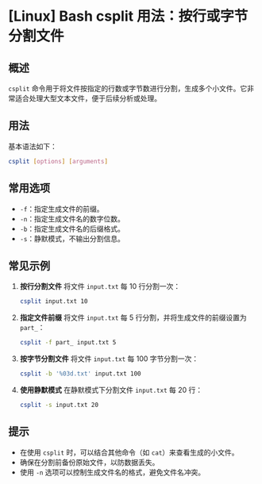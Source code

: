 # [Linux] Bash csplit 用法：按行或字节分割文件

## 概述
`csplit` 命令用于将文件按指定的行数或字节数进行分割，生成多个小文件。它非常适合处理大型文本文件，便于后续分析或处理。

## 用法
基本语法如下：
```bash
csplit [options] [arguments]
```

## 常用选项
- `-f`：指定生成文件的前缀。
- `-n`：指定生成文件名的数字位数。
- `-b`：指定生成文件名的后缀格式。
- `-s`：静默模式，不输出分割信息。

## 常见示例
1. **按行分割文件**
   将文件 `input.txt` 每 10 行分割一次：
   ```bash
   csplit input.txt 10
   ```

2. **指定文件前缀**
   将文件 `input.txt` 每 5 行分割，并将生成文件的前缀设置为 `part_`：
   ```bash
   csplit -f part_ input.txt 5
   ```

3. **按字节分割文件**
   将文件 `input.txt` 每 100 字节分割一次：
   ```bash
   csplit -b '%03d.txt' input.txt 100
   ```

4. **使用静默模式**
   在静默模式下分割文件 `input.txt` 每 20 行：
   ```bash
   csplit -s input.txt 20
   ```

## 提示
- 在使用 `csplit` 时，可以结合其他命令（如 `cat`）来查看生成的小文件。
- 确保在分割前备份原始文件，以防数据丢失。
- 使用 `-n` 选项可以控制生成文件名的格式，避免文件名冲突。